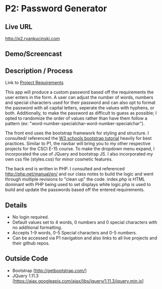 # P2: Password Generator

## Live URL
http://p2.ryankucinski.com

## Demo/Screencast

## Description / Process
Link to [Project Requirements](http://dwa15.com/Projects/P2)

This app will produce a custom password based off the requirements the user enters in the form. A user can adjust the number of words, numbers and special characters used for their password and can also opt to format the password with all capital letters, seperate the values with hyphens, or both. Additionally, to make the password as difficult to guess as possible; I opted to randomize the order of values rather than have them follow a pattern (ex: "word-number-specialchar-word-number-specialchar").

The front end uses the bootstrap framework for styling and structure. I consulted/ referenced the [W3 schools bootstrap tutorial](http://www.w3schools.com/bootstrap/) heavily for best practices. Similar to P1, the navbar will bring you to my other respective projects for the CSCI E-15 course. To make the dropdown menu expand, I incorporated the use of JQuery and bootstrap JS. I also incorporated my own css file (styles.css) for minor cosmetic features.

The back end is written in PHP. I consulted and referenced http://php.net/manual/en/ and our class notes to build the logic and went through multiple revisions to "clean up" the code. index.php is HTML dominant with PHP being used to set displays while logic.php is used to build and update the passwords based off the entered requirements.

## Details
* No login required.
* Default values set to 4 words, 0 numbers and 0 special characters with no additional formatting.
* Accepts 1-9 words, 0-5 Special characters and 0-5 numbers.
* Can be accessed via P1 navigation and also links to all live projects and their github repos.


## Outside Code
* Bootstrap [http://getbootstrap.com/]
* JQuery 1.11.3 [https://ajax.googleapis.com/ajax/libs/jquery/1.11.3/jquery.min.js]

